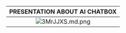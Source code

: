 |                                PRESENTATION ABOUT AI CHATBOX                                
| :------------------------------------------------------------------------: |
|  <img src="https://iili.io/3MrJJXS.md.png" alt="3MrJJXS.md.png" border="0"></a>






